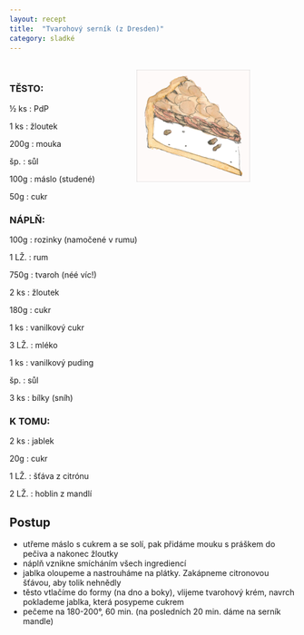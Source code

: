 ```yaml
---
layout: recept
title:  "Tvarohový serník (z Dresden)"
category: sladké
---
```


<br>

<img src="/img/tvarohovy_sernik.jpg" alt="Tvarohový serník" width="200px" style="float: right; margin-right: 80px"/>

<div class="ingredience" markdown="1">

### TĚSTO:

½ ks
: PdP

1 ks
: žloutek

200g
: mouka

šp.
: sůl

100g
: máslo (studené)

50g
: cukr

### NÁPLŇ:

100g
: rozinky (namočené v rumu)

1 LŽ.
: rum

750g
: tvaroh (néé víc!)

2 ks
: žloutek

180g
: cukr

1 ks
: vanilkový cukr

3 LŽ.
: mléko

1 ks
: vanilkový puding

šp.
: sůl

3 ks
: bílky (sníh)

### K TOMU:

2 ks
: jablek

20g
: cukr

1 LŽ.
: šťáva z citrónu

2 LŽ.
: hoblin z mandlí

</div>

## Postup

<div class="postup" markdown="1">  

- utřeme máslo s cukrem a se solí, pak přidáme mouku s práškem do pečiva a nakonec žloutky
- náplň vznikne smícháním všech ingrediencí
- jablka oloupeme a nastrouháme na plátky. Zakápneme citronovou šťávou, aby tolik nehnědly
- těsto vtlačíme do formy (na dno a boky), vlijeme tvarohový krém, navrch poklademe jablka, která posypeme cukrem
- pečeme na 180-200°, 60 min. (na posledních 20 min. dáme na serník mandle)

     
</div>
